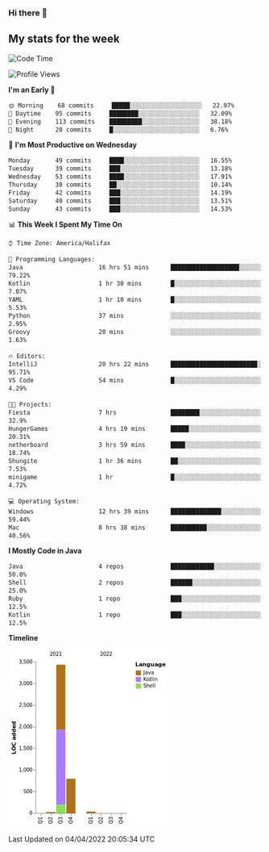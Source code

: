 ### Hi there 👋

## My stats for the week
<!--START_SECTION:waka-->
![Code Time](http://img.shields.io/badge/Code%20Time-153%20hrs%2024%20mins-blue)

![Profile Views](http://img.shields.io/badge/Profile%20Views-0-blue)

**I'm an Early 🐤** 

```text
🌞 Morning    68 commits     █████░░░░░░░░░░░░░░░░░░░░   22.97% 
🌆 Daytime    95 commits     ████████░░░░░░░░░░░░░░░░░   32.09% 
🌃 Evening    113 commits    █████████░░░░░░░░░░░░░░░░   38.18% 
🌙 Night      20 commits     █░░░░░░░░░░░░░░░░░░░░░░░░   6.76%

```
📅 **I'm Most Productive on Wednesday** 

```text
Monday       49 commits     ████░░░░░░░░░░░░░░░░░░░░░   16.55% 
Tuesday      39 commits     ███░░░░░░░░░░░░░░░░░░░░░░   13.18% 
Wednesday    53 commits     ████░░░░░░░░░░░░░░░░░░░░░   17.91% 
Thursday     30 commits     ██░░░░░░░░░░░░░░░░░░░░░░░   10.14% 
Friday       42 commits     ███░░░░░░░░░░░░░░░░░░░░░░   14.19% 
Saturday     40 commits     ███░░░░░░░░░░░░░░░░░░░░░░   13.51% 
Sunday       43 commits     ███░░░░░░░░░░░░░░░░░░░░░░   14.53%

```


📊 **This Week I Spent My Time On** 

```text
⌚︎ Time Zone: America/Halifax

💬 Programming Languages: 
Java                     16 hrs 51 mins      ███████████████████░░░░░░   79.22% 
Kotlin                   1 hr 30 mins        █░░░░░░░░░░░░░░░░░░░░░░░░   7.07% 
YAML                     1 hr 10 mins        █░░░░░░░░░░░░░░░░░░░░░░░░   5.53% 
Python                   37 mins             ░░░░░░░░░░░░░░░░░░░░░░░░░   2.95% 
Groovy                   20 mins             ░░░░░░░░░░░░░░░░░░░░░░░░░   1.63%

🔥 Editors: 
IntelliJ                 20 hrs 22 mins      ████████████████████████░   95.71% 
VS Code                  54 mins             █░░░░░░░░░░░░░░░░░░░░░░░░   4.29%

🐱‍💻 Projects: 
Fiesta                   7 hrs               ████████░░░░░░░░░░░░░░░░░   32.9% 
HungerGames              4 hrs 19 mins       █████░░░░░░░░░░░░░░░░░░░░   20.31% 
netherboard              3 hrs 59 mins       ████░░░░░░░░░░░░░░░░░░░░░   18.74% 
Shungite                 1 hr 36 mins        ██░░░░░░░░░░░░░░░░░░░░░░░   7.53% 
minigame                 1 hr                █░░░░░░░░░░░░░░░░░░░░░░░░   4.72%

💻 Operating System: 
Windows                  12 hrs 39 mins      ██████████████░░░░░░░░░░░   59.44% 
Mac                      8 hrs 38 mins       ██████████░░░░░░░░░░░░░░░   40.56%

```

**I Mostly Code in Java** 

```text
Java                     4 repos             ████████████░░░░░░░░░░░░░   50.0% 
Shell                    2 repos             ██████░░░░░░░░░░░░░░░░░░░   25.0% 
Ruby                     1 repo              ███░░░░░░░░░░░░░░░░░░░░░░   12.5% 
Kotlin                   1 repo              ███░░░░░░░░░░░░░░░░░░░░░░   12.5%

```


**Timeline**

![Chart not found](https://raw.githubusercontent.com/lyndseyy/lyndseyy/main/charts/bar_graph.png) 


 Last Updated on 04/04/2022 20:05:34 UTC
<!--END_SECTION:waka-->